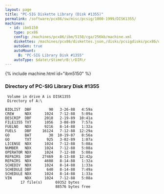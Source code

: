 ```yaml
---
layout: page
title: "PC-SIG Diskette Library (Disk #1355)"
permalink: /software/pcx86/sw/misc/pcsig/1000-1999/DISK1355/
machines:
  - id: ibm5150
    type: pcx86
    config: /machines/pcx86/ibm/5150/cga/256kb/machine.xml
    diskettes: /machines/pcx86/diskettes.json,/disks/pcsigdisks/pcx86/diskettes.json
    autoGen: true
    autoMount:
      B: "PC-SIG Library Disk #1355"
    autoType: $date\r$time\rB:\rDIR\r
---
```


{% include machine.html id="ibm5150" %}

### Directory of PC-SIG Library Disk #1355

     Volume in drive A is DISK1355
     Directory of A:\

    BIDLIST  DBF        90   3-26-88   4:59a
    CREW     NDX      1024   7-12-88   5:09a
    DESCRIP  DBF      2018   2-19-89  10:41a
    FILE1355 TXT      1056   3-08-89   7:57a
    FUELNO   NDX      9216   8-14-88   1:32a
    FUELS    DBF     16124   7-12-88  12:29a
    GO       BAT        38  10-19-87   8:56a
    GO       TXT       925   3-02-89   1:07a
    LICENSE  NDX      1024   7-12-88   5:08a
    NUMBER   NDX      1024   7-12-88   5:08a
    OPERATOR NDX      1024   7-12-88   5:08a
    REPAIRS  DBF     27469   8-13-88  12:42p
    REPAIRS  NDX      4608   8-14-88   1:32a
    SCHEDIV  NDX      1024   8-14-88   1:33a
    SCHEDULE DBF       640   8-14-88   7:49a
    SCHEDULE NDX      1024   8-14-88   1:33a
    VIN      NDX      1024   7-12-88   5:08a
           17 file(s)      69352 bytes
                           88576 bytes free

